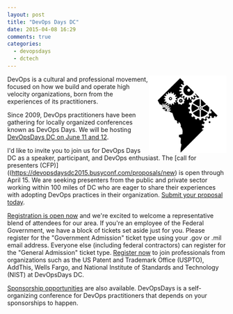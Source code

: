 ```yaml
---
layout: post
title: "DevOps Days DC"
date: 2015-04-08 16:29
comments: true
categories: 
  - devopsdays
  - dctech
---
```


<a href="http://www.devopsdays.org/events/2015-washington-dc/" target="_doddc"><img src="/images/doddc.png" align="right" border="none"/></a>
DevOps is a cultural and professional movement, focused on how we build and operate high velocity organizations, born from the experiences of its practitioners.  

Since 2009, DevOps practitioners have been gathering for locally organized conferences known as DevOps Days.  We will be hosting [DevOpsDays DC on June 11 and 12](http://www.devopsdays.org/events/2015-washington-dc/). 

I'd like to invite you to join us for DevOps Days DC as a speaker, participant, and DevOps enthusiast.  The [call for presenters (CFP)]((https://devopsdaysdc2015.busyconf.com/proposals/new) is open through April 15. We are seeking presenters from the public and private sector working within 100 miles of DC who are eager to share their experiences with adopting DevOps practices in their organization. [Submit your proposal today](https://devopsdaysdc2015.busyconf.com/proposals/new).

[Registration is open now](https://devopsdaysdc2015.busyconf.com/bookings/new) and we're excited to welcome a representative blend of attendees for our area. If you're an employee of the Federal Government, we have a block of tickets set aside just for you. Please register for the "Government Admission" ticket type using your .gov or .mil email address. Everyone else (including federal contractors) can register for the "General Admission" ticket type.  [Register now](https://devopsdaysdc2015.busyconf.com/bookings/new) to join professionals from organizations such as the US Patent and Trademark Office (USPTO), AddThis, Wells Fargo, and National Institute of Standards and Technology (NIST) at DevOpsDays DC.

[Sponsorship opportunities](http://www.devopsdays.org/events/2015-washington-dc/sponsor/) are also available.  DevOpsDays is a self-organizing conference for DevOps practitioners that depends on your sponsorships to happen.




